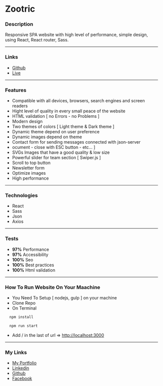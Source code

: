 # Zootric

### Description

Responsive SPA website with high level of performance, simple design, using React, React router, Sass.

---

### Links

- [Github](https://github.com/nafihkk/Zootric "Github Repo")
- [Live](https://nafihkk.github.io/Zootric/ "Live Preview")

---

### Features

- Compatible with all devices, browsers, search engines and screen readers
- Hight level of quality in every small peace of the website
- HTML validation [ no Errors - no Problems ]
- Modern design
- Two themes of colors [ Light theme & Dark theme ]
- Dynamic theme depend on user preference
- Dynamic images depend on theme
- Contact form for sending messages connected with json-server
- ocument - close with ESC button - etc... ]
- SVGs Images that have a good quality & low size
- Powerful slider for team section [ Swiper.js ]
- Scroll to top button
- Newsletter form
- Optimize images
- High performance

---

### Technologies

- React
- Sass
- Json
- Axios

---

### Tests

- **97%** Performance
- **97%** Accessibility
- **100%** Seo
- **100%** Best practices
- **100%** Html validation

---

### How To Run Website On Your Maachine

- You Need To Setup [ nodejs, gulp ] on your machine
- Clone Repo
- On Terminal

```bash
  npm install
```

```bash
  npm run start
```

- Add / in the last of url => [http://localhost:3000](http://localhost:3000)

---

### My Links

- [My Portfolio](https://kmg11.github.io/)
- [Linkedin](https://www.linkedin.com/in/)
- [Github](https://github.com/)
- [Facebook](https://www.facebook.com/)
